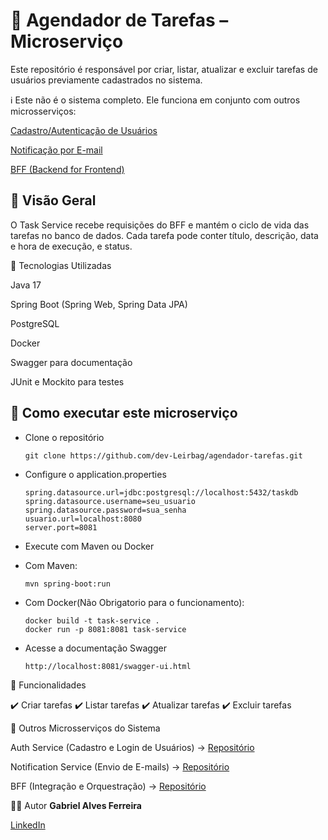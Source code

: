 # 📆 Agendador de Tarefas – Microserviço

Este repositório é responsável por criar, listar, atualizar e excluir tarefas de usuários previamente cadastrados no sistema.

ℹ️ Este não é o sistema completo. Ele funciona em conjunto com outros microsserviços:

[Cadastro/Autenticação de Usuários](https://github.com/dev-Leirbag/usuario)

[Notificação por E-mail](https://github.com/dev-Leirbag/notificacao)

[BFF (Backend for Frontend)](https://github.com/dev-Leirbag/bff-agendador-tarefas)

## 🧠 Visão Geral

O Task Service recebe requisições do BFF e mantém o ciclo de vida das tarefas no banco de dados.
Cada tarefa pode conter título, descrição, data e hora de execução, e status.

🔧 Tecnologias Utilizadas

Java 17

Spring Boot (Spring Web, Spring Data JPA)

PostgreSQL

Docker

Swagger para documentação

JUnit e Mockito para testes

## 🧪 Como executar este microserviço

- Clone o repositório

      git clone https://github.com/dev-Leirbag/agendador-tarefas.git

- Configure o application.properties

      spring.datasource.url=jdbc:postgresql://localhost:5432/taskdb
      spring.datasource.username=seu_usuario
      spring.datasource.password=sua_senha
      usuario.url=localhost:8080
      server.port=8081

- Execute com Maven ou Docker

- Com Maven:

      mvn spring-boot:run

- Com Docker(Não Obrigatorio para o funcionamento):

      docker build -t task-service .
      docker run -p 8081:8081 task-service

- Acesse a documentação Swagger

      http://localhost:8081/swagger-ui.html

🚀 Funcionalidades

✔️ Criar tarefas
✔️ Listar tarefas
✔️ Atualizar tarefas
✔️ Excluir tarefas

🔗 Outros Microsserviços do Sistema

Auth Service (Cadastro e Login de Usuários) → [Repositório](https://github.com/dev-Leirbag/usuario)

Notification Service (Envio de E-mails) → [Repositório](https://github.com/dev-Leirbag/notificacao)

BFF (Integração e Orquestração) → [Repositório](https://github.com/dev-Leirbag/bff-agendador-tarefas)

🧑‍💻 Autor
**Gabriel Alves Ferreira**

[LinkedIn](https://www.linkedin.com/in/gabriel-alves-profile/)
